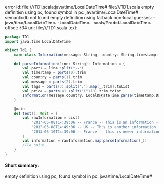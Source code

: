 error id: file://<WORKSPACE>/TD1.scala:java/time/LocalDateTime#
file://<WORKSPACE>/TD1.scala
empty definition using pc, found symbol in pc: java/time/LocalDateTime#
semanticdb not found
empty definition using fallback
non-local guesses:
	 -java/time/LocalDateTime.
	 -LocalDateTime.
	 -scala/Predef.LocalDateTime.
offset: 534
uri: file://<WORKSPACE>/TD1.scala
text:
```scala
package TD1
import java.time.LocalDateTime

object Td1 {
    case class Information(message: String, country: String,timestamp: LocalDateTime, tags: List[String],price: Int)

    def parseInformation(line: String): Information = {
        val parts = line.split("--")
        val timestamp = parts(0).trim
        val country = parts(1).trim 
        val message = parts(2).trim
        val tags = parts(3).split(",").map(_.trim).toList
        val price = parts(4).split("€")(0).trim.toInt
        Information(message,country, LocalD@@ateTime.parse(timestamp,DateTimeFormatter.ISO_LOCAL_DATE_TIME), tags, price)
    }

    @main 
    def test(): Unit = {
        val rawInformation = List(
            "2017-05-08T14:39:06 -- France -- This is an information -- tag1 -- 2€",
            "2017-05-08T14:49:06 -- UK -- This is another information -- tag1,tag2 -- 4€",
            "2018-05-10T14:39:06 -- France -- this is newer information -- tag3 -- 8€"
        )
        val information = rawInformation.map(parseInformation(_))
        //la suite
    }
}
```


#### Short summary: 

empty definition using pc, found symbol in pc: java/time/LocalDateTime#